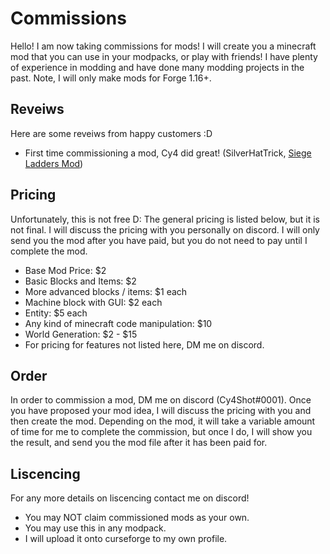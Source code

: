 <h1>Commissions</h1>
Hello! I am now taking commissions for mods! I will create you a minecraft mod that you can use in your modpacks, or play with friends! I have plenty of experience in modding and have done many modding projects in the past. Note, I will only make mods for Forge 1.16+.

## Reveiws
Here are some reveiws from happy customers :D
 - First time commissioning a mod, Cy4 did great! (SilverHatTrick, <a href="https://www.curseforge.com/minecraft/mc-mods/siege-ladders-mod">Siege Ladders Mod</a>)

## Pricing
Unfortunately, this is not free D: The general pricing is listed below, but it is not final. I will discuss the pricing with you personally on discord. I will only send you the mod after you have paid, but you do not need to pay until I complete the mod.
 - Base Mod Price: $2
 - Basic Blocks and Items: $2
 - More advanced blocks / items: $1 each
 - Machine block with GUI: $2 each
 - Entity: $5 each
 - Any kind of minecraft code manipulation: $10
 - World Generation: $2 - $15
 - For pricing for features not listed here, DM me on discord.

## Order
In order to commission a mod, DM me on discord (Cy4Shot#0001). Once you have proposed your mod idea, I will discuss the pricing with you and then create the mod. Depending on the mod, it will take a variable amount of time for me to complete the commission, but once I do, I will show you the result, and send you the mod file after it has been paid for.

## Liscencing
For any more details on liscencing contact me on discord!
 - You may NOT claim commissioned mods as your own.
 - You may use this in any modpack.
 - I will upload it onto curseforge to my own profile.
